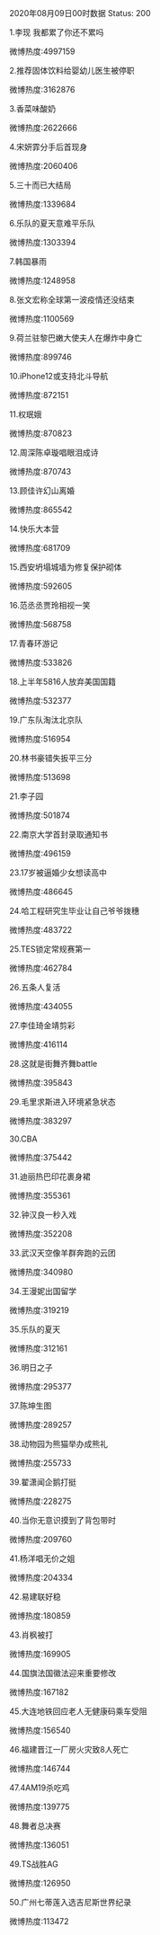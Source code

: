 2020年08月09日00时数据
Status: 200

1.李现 我都累了你还不累吗

微博热度:4997159

2.推荐固体饮料给婴幼儿医生被停职

微博热度:3162876

3.香菜味酸奶

微博热度:2622666

4.宋妍霏分手后首现身

微博热度:2060406

5.三十而已大结局

微博热度:1339684

6.乐队的夏天意难平乐队

微博热度:1303394

7.韩国暴雨

微博热度:1248958

8.张文宏称全球第一波疫情还没结束

微博热度:1100569

9.荷兰驻黎巴嫩大使夫人在爆炸中身亡

微博热度:899746

10.iPhone12或支持北斗导航

微博热度:872151

11.权珉娥

微博热度:870823

12.周深陈卓璇唱眼泪成诗

微博热度:870743

13.顾佳许幻山离婚

微博热度:865542

14.快乐大本营

微博热度:681709

15.西安坍塌城墙为修复保护砌体

微博热度:592605

16.范丞丞贾玲相视一笑

微博热度:568758

17.青春环游记

微博热度:533826

18.上半年5816人放弃美国国籍

微博热度:532377

19.广东队淘汰北京队

微博热度:516954

20.林书豪错失扳平三分

微博热度:513698

21.李子园

微博热度:501874

22.南京大学首封录取通知书

微博热度:496159

23.17岁被逼婚少女想读高中

微博热度:486645

24.哈工程研究生毕业让自己爷爷拨穗

微博热度:483722

25.TES锁定常规赛第一

微博热度:462784

26.五条人复活

微博热度:434055

27.李佳琦金靖剪彩

微博热度:416114

28.这就是街舞齐舞battle

微博热度:395843

29.毛里求斯进入环境紧急状态

微博热度:383297

30.CBA

微博热度:375442

31.迪丽热巴印花裹身裙

微博热度:355361

32.钟汉良一秒入戏

微博热度:352208

33.武汉天空像羊群奔跑的云团

微博热度:340980

34.王漫妮出国留学

微博热度:319219

35.乐队的夏天

微博热度:312161

36.明日之子

微博热度:295377

37.陈坤生图

微博热度:289257

38.动物园为熊猫举办成熊礼

微博热度:255733

39.翟潇闻企鹅打挺

微博热度:228275

40.当你无意识摸到了背包带时

微博热度:209760

41.杨洋唱无价之姐

微博热度:204334

42.易建联好稳

微博热度:180859

43.肖枫被打

微博热度:169905

44.国旗法国徽法迎来重要修改

微博热度:167182

45.大连地铁回应老人无健康码乘车受阻

微博热度:156540

46.福建晋江一厂房火灾致8人死亡

微博热度:146744

47.4AM19杀吃鸡

微博热度:139775

48.舞者总决赛

微博热度:136051

49.TS战胜AG

微博热度:126950

50.广州七蒂莲入选吉尼斯世界纪录

微博热度:113472


